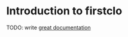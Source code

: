 # Introduction to firstclo

TODO: write [great documentation](http://jacobian.org/writing/what-to-write/)
